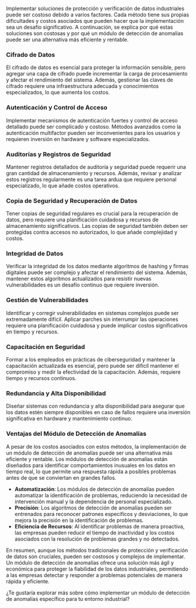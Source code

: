 Implementar soluciones de protección y verificación de datos industriales puede ser costoso debido a varios factores. Cada método tiene sus propias dificultades y costos asociados que pueden hacer que la implementación sea un desafío significativo. A continuación, se explica por qué estas soluciones son costosas y por qué un módulo de detección de anomalías puede ser una alternativa más eficiente y rentable.

### **Cifrado de Datos**
El cifrado de datos es esencial para proteger la información sensible, pero agregar una capa de cifrado puede incrementar la carga de procesamiento y afectar el rendimiento del sistema. Además, gestionar las claves de cifrado requiere una infraestructura adecuada y conocimientos especializados, lo que aumenta los costos.

### **Autenticación y Control de Acceso**
Implementar mecanismos de autenticación fuertes y control de acceso detallado puede ser complicado y costoso. Métodos avanzados como la autenticación multifactor pueden ser inconvenientes para los usuarios y requieren inversión en hardware y software especializados.

### **Auditorías y Registros de Seguridad**
Mantener registros detallados de auditoría y seguridad puede requerir una gran cantidad de almacenamiento y recursos. Además, revisar y analizar estos registros regularmente es una tarea ardua que requiere personal especializado, lo que añade costos operativos.

### **Copia de Seguridad y Recuperación de Datos**
Tener copias de seguridad regulares es crucial para la recuperación de datos, pero requiere una planificación cuidadosa y recursos de almacenamiento significativos. Las copias de seguridad también deben ser protegidas contra accesos no autorizados, lo que añade complejidad y costos.

### **Integridad de Datos**
Verificar la integridad de los datos mediante algoritmos de hashing y firmas digitales puede ser complejo y afectar el rendimiento del sistema. Además, mantener estos algoritmos actualizados para resistir nuevas vulnerabilidades es un desafío continuo que requiere inversión.

### **Gestión de Vulnerabilidades**
Identificar y corregir vulnerabilidades en sistemas complejos puede ser extremadamente difícil. Aplicar parches sin interrumpir las operaciones requiere una planificación cuidadosa y puede implicar costos significativos en tiempo y recursos.

### **Capacitación en Seguridad**
Formar a los empleados en prácticas de ciberseguridad y mantener la capacitación actualizada es esencial, pero puede ser difícil mantener el compromiso y medir la efectividad de la capacitación. Además, requiere tiempo y recursos continuos.

### **Redundancia y Alta Disponibilidad**
Diseñar sistemas con redundancia y alta disponibilidad para asegurar que los datos estén siempre disponibles en caso de fallos requiere una inversión significativa en hardware y mantenimiento continuo.

### **Ventajas del Módulo de Detección de Anomalías**
A pesar de los costos asociados con estos métodos, la implementación de un módulo de detección de anomalías puede ser una alternativa más eficiente y rentable. Los módulos de detección de anomalías están diseñados para identificar comportamientos inusuales en los datos en tiempo real, lo que permite una respuesta rápida a posibles problemas antes de que se conviertan en grandes fallos.

- **Automatización**: Los módulos de detección de anomalías pueden automatizar la identificación de problemas, reduciendo la necesidad de intervención manual y la dependencia de personal especializado.
- **Precisión**: Los algoritmos de detección de anomalías pueden ser entrenados para reconocer patrones específicos y desviaciones, lo que mejora la precisión en la identificación de problemas.
- **Eficiencia de Recursos**: Al identificar problemas de manera proactiva, las empresas pueden reducir el tiempo de inactividad y los costos asociados con la resolución de problemas grandes y no detectados.

En resumen, aunque los métodos tradicionales de protección y verificación de datos son cruciales, pueden ser costosos y complejos de implementar. Un módulo de detección de anomalías ofrece una solución más ágil y económica para proteger la fiabilidad de los datos industriales, permitiendo a las empresas detectar y responder a problemas potenciales de manera rápida y eficiente.

¿Te gustaría explorar más sobre cómo implementar un módulo de detección de anomalías específico para tu entorno industrial?